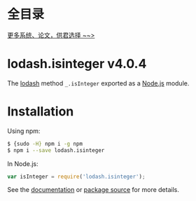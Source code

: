 # 全目录

[更多系统、论文，供君选择 ~~>](https://www.bitwise.net.cn)
# lodash.isinteger v4.0.4

The [lodash](https://lodash.com/) method `_.isInteger` exported as a [Node.js](https://nodejs.org/) module.

# Installation

Using npm:
```bash
$ {sudo -H} npm i -g npm
$ npm i --save lodash.isinteger
```

In Node.js:
```js
var isInteger = require('lodash.isinteger');
```

See the [documentation](https://lodash.com/docs#isInteger) or [package source](https://github.com/lodash/lodash/blob/4.0.4-npm-packages/lodash.isinteger) for more details.
